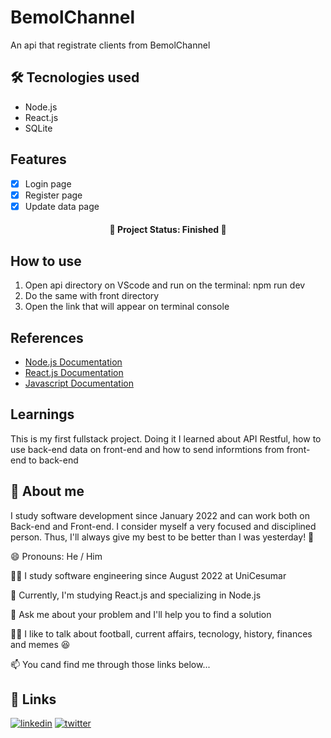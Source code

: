 # BemolChannel

An api that registrate clients from BemolChannel


## 🛠 Tecnologies used

* Node.js
* React.js
* SQLite


## Features

 - [x]  Login page
 - [x]  Register page
 - [x]  Update data page

<h4 align="center"> 
 🚧  Project Status: Finished  🚧
</h4>

## How to use

1) Open api directory on VScode and run on the terminal: npm run dev
2) Do the same with front directory
3) Open the link that will appear on terminal console


## References

 - [Node.js Documentation](https://nodejs.org/en/docs/)
 - [React.js Documentation](https://pt-br.reactjs.org/docs/getting-started.html)
 - [Javascript Documentation](https://developer.mozilla.org/pt-BR/docs/Web/JavaScript)


## Learnings

This is my first fullstack project. Doing it I learned about API Restful, how to use back-end data on front-end and how to send informtions from front-end to back-end


## 🚀 About me
I study software development since January 2022 and can work both on Back-end and Front-end. I consider myself a very focused and disciplined person. Thus, I'll always give my best to be better than I was yesterday! 💪


😄 Pronouns: He / Him

👩‍💻 I study software engineering since August 2022 at UniCesumar

🧠 Currently, I'm studying React.js and specializing in Node.js

🤔 Ask me about your problem and I'll help you to find a solution

👯‍♀️ I like to talk about football, current affairs, tecnology, history, finances and memes 😆

📫 You cand find me through those links below...


## 🔗 Links
[![linkedin](https://img.shields.io/badge/linkedin-0A66C2?style=for-the-badge&logo=linkedin&logoColor=white)](https://www.linkedin.com/in/vitor-marciano/)
[![twitter](https://img.shields.io/badge/twitter-1DA1F2?style=for-the-badge&logo=twitter&logoColor=white)](https://twitter.com/marciano_vitor)
